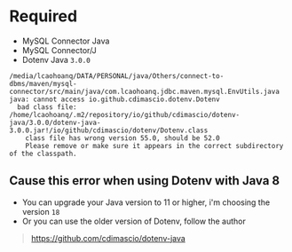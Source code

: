 # Required 
- MySQL Connector Java 
- MySQL Connector/J
- Dotenv Java `3.0.0`
```
/media/lcaohoanq/DATA/PERSONAL/java/Others/connect-to-dbms/maven/mysql-connector/src/main/java/com.lcaohoanq.jdbc.maven.mysql.EnvUtils.java
java: cannot access io.github.cdimascio.dotenv.Dotenv
  bad class file: /home/lcaohoanq/.m2/repository/io/github/cdimascio/dotenv-java/3.0.0/dotenv-java-3.0.0.jar!/io/github/cdimascio/dotenv/Dotenv.class
    class file has wrong version 55.0, should be 52.0
    Please remove or make sure it appears in the correct subdirectory of the classpath.
```
## Cause this error when using Dotenv with Java 8
- You can upgrade your Java version to 11 or higher, i'm choosing the version `18`
- Or you can use the older version of Dotenv, follow the author
> https://github.com/cdimascio/dotenv-java
